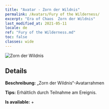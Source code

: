 ```yaml
---
title: "Avatar - Zorn der Wildnis"
permalink: /Avatars/Fury of the Wilderness/
excerpt: "Era of Chaos  Zorn der Wildnis"
last_modified_at: 2021-05-11
locale: de
ref: "Fury of the Wilderness.md"
toc: false
classes: wide
---
```

 ![Zorn der Wildnis](/images/a/avatarFrame_29.png)

## Details

 **Beschreibung:** „Zorn der Wildnis“-Avatarrahmen 

 **Tips:** Erhältlich durch Teilnahme am Ereignis. 

 **Is available:**  + 

